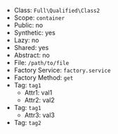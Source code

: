 - Class: `Full\Qualified\Class2`
- Scope: `container`
- Public: no
- Synthetic: yes
- Lazy: no
- Shared: yes
- Abstract: no
- File: `/path/to/file`
- Factory Service: `factory.service`
- Factory Method: `get`
- Tag: `tag1`
    - Attr1: val1
    - Attr2: val2
- Tag: `tag1`
    - Attr3: val3
- Tag: `tag2`